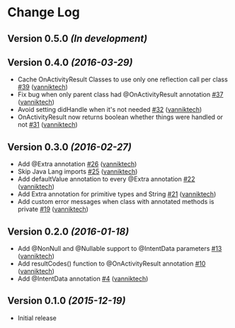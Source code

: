 # Change Log

Version 0.5.0 *(In development)*
--------------------------------

Version 0.4.0 *(2016-03-29)*
--------------------------------

- Cache OnActivityResult Classes to use only one reflection call per class [\#39](https://github.com/vanniktech/OnActivityResult/pull/39) ([vanniktech](https://github.com/vanniktech))
- Fix bug when only parent class had @OnActivityResult annotation [\#37](https://github.com/vanniktech/OnActivityResult/pull/37) ([vanniktech](https://github.com/vanniktech))
- Avoid setting didHandle when it's not needed [\#32](https://github.com/vanniktech/OnActivityResult/pull/32) ([vanniktech](https://github.com/vanniktech))
- OnActivityResult now returns boolean whether things were handled or not [\#31](https://github.com/vanniktech/OnActivityResult/pull/31) ([vanniktech](https://github.com/vanniktech))

Version 0.3.0 *(2016-02-27)*
--------------------------------

- Add @Extra annotation [\#26](https://github.com/vanniktech/OnActivityResult/pull/26) ([vanniktech](https://github.com/vanniktech))
- Skip Java Lang imports [\#25](https://github.com/vanniktech/OnActivityResult/pull/25) ([vanniktech](https://github.com/vanniktech))
- Add defaultValue annotation to every @Extra annotation [\#22](https://github.com/vanniktech/OnActivityResult/pull/22) ([vanniktech](https://github.com/vanniktech))
- Add Extra annotation for primitive types and String [\#21](https://github.com/vanniktech/OnActivityResult/pull/21) ([vanniktech](https://github.com/vanniktech))
- Add custom error messages when class with annotated methods is private [\#19](https://github.com/vanniktech/OnActivityResult/pull/19) ([vanniktech](https://github.com/vanniktech))

Version 0.2.0 *(2016-01-18)*
----------------------------

- Add @NonNull and @Nullable support to @IntentData parameters [\#13](https://github.com/vanniktech/OnActivityResult/pull/13) ([vanniktech](https://github.com/vanniktech))
- Add resultCodes\(\) function to @OnActivityResult annotation [\#10](https://github.com/vanniktech/OnActivityResult/pull/10) ([vanniktech](https://github.com/vanniktech))
- Add @IntentData annotation [\#4](https://github.com/vanniktech/OnActivityResult/pull/4) ([vanniktech](https://github.com/vanniktech))

Version 0.1.0 *(2015-12-19)*
----------------------------

- Initial release